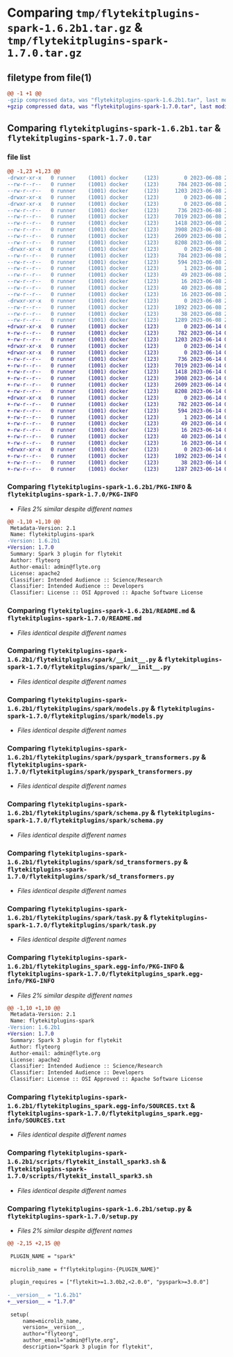# Comparing `tmp/flytekitplugins-spark-1.6.2b1.tar.gz` & `tmp/flytekitplugins-spark-1.7.0.tar.gz`

## filetype from file(1)

```diff
@@ -1 +1 @@
-gzip compressed data, was "flytekitplugins-spark-1.6.2b1.tar", last modified: Thu Jun  8 23:49:53 2023, max compression
+gzip compressed data, was "flytekitplugins-spark-1.7.0.tar", last modified: Wed Jun 14 04:33:35 2023, max compression
```

## Comparing `flytekitplugins-spark-1.6.2b1.tar` & `flytekitplugins-spark-1.7.0.tar`

### file list

```diff
@@ -1,23 +1,23 @@
-drwxr-xr-x   0 runner    (1001) docker     (123)        0 2023-06-08 23:49:53.279282 flytekitplugins-spark-1.6.2b1/
--rw-r--r--   0 runner    (1001) docker     (123)      784 2023-06-08 23:49:53.279282 flytekitplugins-spark-1.6.2b1/PKG-INFO
--rw-r--r--   0 runner    (1001) docker     (123)     1203 2023-06-08 23:49:15.000000 flytekitplugins-spark-1.6.2b1/README.md
-drwxr-xr-x   0 runner    (1001) docker     (123)        0 2023-06-08 23:49:53.275282 flytekitplugins-spark-1.6.2b1/flytekitplugins/
-drwxr-xr-x   0 runner    (1001) docker     (123)        0 2023-06-08 23:49:53.279282 flytekitplugins-spark-1.6.2b1/flytekitplugins/spark/
--rw-r--r--   0 runner    (1001) docker     (123)      736 2023-06-08 23:49:15.000000 flytekitplugins-spark-1.6.2b1/flytekitplugins/spark/__init__.py
--rw-r--r--   0 runner    (1001) docker     (123)     7019 2023-06-08 23:49:15.000000 flytekitplugins-spark-1.6.2b1/flytekitplugins/spark/models.py
--rw-r--r--   0 runner    (1001) docker     (123)     1418 2023-06-08 23:49:15.000000 flytekitplugins-spark-1.6.2b1/flytekitplugins/spark/pyspark_transformers.py
--rw-r--r--   0 runner    (1001) docker     (123)     3908 2023-06-08 23:49:15.000000 flytekitplugins-spark-1.6.2b1/flytekitplugins/spark/schema.py
--rw-r--r--   0 runner    (1001) docker     (123)     2609 2023-06-08 23:49:15.000000 flytekitplugins-spark-1.6.2b1/flytekitplugins/spark/sd_transformers.py
--rw-r--r--   0 runner    (1001) docker     (123)     8208 2023-06-08 23:49:15.000000 flytekitplugins-spark-1.6.2b1/flytekitplugins/spark/task.py
-drwxr-xr-x   0 runner    (1001) docker     (123)        0 2023-06-08 23:49:53.279282 flytekitplugins-spark-1.6.2b1/flytekitplugins_spark.egg-info/
--rw-r--r--   0 runner    (1001) docker     (123)      784 2023-06-08 23:49:53.000000 flytekitplugins-spark-1.6.2b1/flytekitplugins_spark.egg-info/PKG-INFO
--rw-r--r--   0 runner    (1001) docker     (123)      594 2023-06-08 23:49:53.000000 flytekitplugins-spark-1.6.2b1/flytekitplugins_spark.egg-info/SOURCES.txt
--rw-r--r--   0 runner    (1001) docker     (123)        1 2023-06-08 23:49:53.000000 flytekitplugins-spark-1.6.2b1/flytekitplugins_spark.egg-info/dependency_links.txt
--rw-r--r--   0 runner    (1001) docker     (123)       49 2023-06-08 23:49:53.000000 flytekitplugins-spark-1.6.2b1/flytekitplugins_spark.egg-info/entry_points.txt
--rw-r--r--   0 runner    (1001) docker     (123)       16 2023-06-08 23:49:53.000000 flytekitplugins-spark-1.6.2b1/flytekitplugins_spark.egg-info/namespace_packages.txt
--rw-r--r--   0 runner    (1001) docker     (123)       40 2023-06-08 23:49:53.000000 flytekitplugins-spark-1.6.2b1/flytekitplugins_spark.egg-info/requires.txt
--rw-r--r--   0 runner    (1001) docker     (123)       16 2023-06-08 23:49:53.000000 flytekitplugins-spark-1.6.2b1/flytekitplugins_spark.egg-info/top_level.txt
-drwxr-xr-x   0 runner    (1001) docker     (123)        0 2023-06-08 23:49:53.279282 flytekitplugins-spark-1.6.2b1/scripts/
--rw-r--r--   0 runner    (1001) docker     (123)     1892 2023-06-08 23:49:15.000000 flytekitplugins-spark-1.6.2b1/scripts/flytekit_install_spark3.sh
--rw-r--r--   0 runner    (1001) docker     (123)       38 2023-06-08 23:49:53.279282 flytekitplugins-spark-1.6.2b1/setup.cfg
--rw-r--r--   0 runner    (1001) docker     (123)     1289 2023-06-08 23:49:38.000000 flytekitplugins-spark-1.6.2b1/setup.py
+drwxr-xr-x   0 runner    (1001) docker     (123)        0 2023-06-14 04:33:35.297429 flytekitplugins-spark-1.7.0/
+-rw-r--r--   0 runner    (1001) docker     (123)      782 2023-06-14 04:33:35.297429 flytekitplugins-spark-1.7.0/PKG-INFO
+-rw-r--r--   0 runner    (1001) docker     (123)     1203 2023-06-14 04:33:05.000000 flytekitplugins-spark-1.7.0/README.md
+drwxr-xr-x   0 runner    (1001) docker     (123)        0 2023-06-14 04:33:35.297429 flytekitplugins-spark-1.7.0/flytekitplugins/
+drwxr-xr-x   0 runner    (1001) docker     (123)        0 2023-06-14 04:33:35.297429 flytekitplugins-spark-1.7.0/flytekitplugins/spark/
+-rw-r--r--   0 runner    (1001) docker     (123)      736 2023-06-14 04:33:05.000000 flytekitplugins-spark-1.7.0/flytekitplugins/spark/__init__.py
+-rw-r--r--   0 runner    (1001) docker     (123)     7019 2023-06-14 04:33:05.000000 flytekitplugins-spark-1.7.0/flytekitplugins/spark/models.py
+-rw-r--r--   0 runner    (1001) docker     (123)     1418 2023-06-14 04:33:05.000000 flytekitplugins-spark-1.7.0/flytekitplugins/spark/pyspark_transformers.py
+-rw-r--r--   0 runner    (1001) docker     (123)     3908 2023-06-14 04:33:05.000000 flytekitplugins-spark-1.7.0/flytekitplugins/spark/schema.py
+-rw-r--r--   0 runner    (1001) docker     (123)     2609 2023-06-14 04:33:05.000000 flytekitplugins-spark-1.7.0/flytekitplugins/spark/sd_transformers.py
+-rw-r--r--   0 runner    (1001) docker     (123)     8208 2023-06-14 04:33:05.000000 flytekitplugins-spark-1.7.0/flytekitplugins/spark/task.py
+drwxr-xr-x   0 runner    (1001) docker     (123)        0 2023-06-14 04:33:35.297429 flytekitplugins-spark-1.7.0/flytekitplugins_spark.egg-info/
+-rw-r--r--   0 runner    (1001) docker     (123)      782 2023-06-14 04:33:35.000000 flytekitplugins-spark-1.7.0/flytekitplugins_spark.egg-info/PKG-INFO
+-rw-r--r--   0 runner    (1001) docker     (123)      594 2023-06-14 04:33:35.000000 flytekitplugins-spark-1.7.0/flytekitplugins_spark.egg-info/SOURCES.txt
+-rw-r--r--   0 runner    (1001) docker     (123)        1 2023-06-14 04:33:35.000000 flytekitplugins-spark-1.7.0/flytekitplugins_spark.egg-info/dependency_links.txt
+-rw-r--r--   0 runner    (1001) docker     (123)       49 2023-06-14 04:33:35.000000 flytekitplugins-spark-1.7.0/flytekitplugins_spark.egg-info/entry_points.txt
+-rw-r--r--   0 runner    (1001) docker     (123)       16 2023-06-14 04:33:35.000000 flytekitplugins-spark-1.7.0/flytekitplugins_spark.egg-info/namespace_packages.txt
+-rw-r--r--   0 runner    (1001) docker     (123)       40 2023-06-14 04:33:35.000000 flytekitplugins-spark-1.7.0/flytekitplugins_spark.egg-info/requires.txt
+-rw-r--r--   0 runner    (1001) docker     (123)       16 2023-06-14 04:33:35.000000 flytekitplugins-spark-1.7.0/flytekitplugins_spark.egg-info/top_level.txt
+drwxr-xr-x   0 runner    (1001) docker     (123)        0 2023-06-14 04:33:35.297429 flytekitplugins-spark-1.7.0/scripts/
+-rw-r--r--   0 runner    (1001) docker     (123)     1892 2023-06-14 04:33:05.000000 flytekitplugins-spark-1.7.0/scripts/flytekit_install_spark3.sh
+-rw-r--r--   0 runner    (1001) docker     (123)       38 2023-06-14 04:33:35.297429 flytekitplugins-spark-1.7.0/setup.cfg
+-rw-r--r--   0 runner    (1001) docker     (123)     1287 2023-06-14 04:33:24.000000 flytekitplugins-spark-1.7.0/setup.py
```

### Comparing `flytekitplugins-spark-1.6.2b1/PKG-INFO` & `flytekitplugins-spark-1.7.0/PKG-INFO`

 * *Files 2% similar despite different names*

```diff
@@ -1,10 +1,10 @@
 Metadata-Version: 2.1
 Name: flytekitplugins-spark
-Version: 1.6.2b1
+Version: 1.7.0
 Summary: Spark 3 plugin for flytekit
 Author: flyteorg
 Author-email: admin@flyte.org
 License: apache2
 Classifier: Intended Audience :: Science/Research
 Classifier: Intended Audience :: Developers
 Classifier: License :: OSI Approved :: Apache Software License
```

### Comparing `flytekitplugins-spark-1.6.2b1/README.md` & `flytekitplugins-spark-1.7.0/README.md`

 * *Files identical despite different names*

### Comparing `flytekitplugins-spark-1.6.2b1/flytekitplugins/spark/__init__.py` & `flytekitplugins-spark-1.7.0/flytekitplugins/spark/__init__.py`

 * *Files identical despite different names*

### Comparing `flytekitplugins-spark-1.6.2b1/flytekitplugins/spark/models.py` & `flytekitplugins-spark-1.7.0/flytekitplugins/spark/models.py`

 * *Files identical despite different names*

### Comparing `flytekitplugins-spark-1.6.2b1/flytekitplugins/spark/pyspark_transformers.py` & `flytekitplugins-spark-1.7.0/flytekitplugins/spark/pyspark_transformers.py`

 * *Files identical despite different names*

### Comparing `flytekitplugins-spark-1.6.2b1/flytekitplugins/spark/schema.py` & `flytekitplugins-spark-1.7.0/flytekitplugins/spark/schema.py`

 * *Files identical despite different names*

### Comparing `flytekitplugins-spark-1.6.2b1/flytekitplugins/spark/sd_transformers.py` & `flytekitplugins-spark-1.7.0/flytekitplugins/spark/sd_transformers.py`

 * *Files identical despite different names*

### Comparing `flytekitplugins-spark-1.6.2b1/flytekitplugins/spark/task.py` & `flytekitplugins-spark-1.7.0/flytekitplugins/spark/task.py`

 * *Files identical despite different names*

### Comparing `flytekitplugins-spark-1.6.2b1/flytekitplugins_spark.egg-info/PKG-INFO` & `flytekitplugins-spark-1.7.0/flytekitplugins_spark.egg-info/PKG-INFO`

 * *Files 2% similar despite different names*

```diff
@@ -1,10 +1,10 @@
 Metadata-Version: 2.1
 Name: flytekitplugins-spark
-Version: 1.6.2b1
+Version: 1.7.0
 Summary: Spark 3 plugin for flytekit
 Author: flyteorg
 Author-email: admin@flyte.org
 License: apache2
 Classifier: Intended Audience :: Science/Research
 Classifier: Intended Audience :: Developers
 Classifier: License :: OSI Approved :: Apache Software License
```

### Comparing `flytekitplugins-spark-1.6.2b1/flytekitplugins_spark.egg-info/SOURCES.txt` & `flytekitplugins-spark-1.7.0/flytekitplugins_spark.egg-info/SOURCES.txt`

 * *Files identical despite different names*

### Comparing `flytekitplugins-spark-1.6.2b1/scripts/flytekit_install_spark3.sh` & `flytekitplugins-spark-1.7.0/scripts/flytekit_install_spark3.sh`

 * *Files identical despite different names*

### Comparing `flytekitplugins-spark-1.6.2b1/setup.py` & `flytekitplugins-spark-1.7.0/setup.py`

 * *Files 2% similar despite different names*

```diff
@@ -2,15 +2,15 @@
 
 PLUGIN_NAME = "spark"
 
 microlib_name = f"flytekitplugins-{PLUGIN_NAME}"
 
 plugin_requires = ["flytekit>=1.3.0b2,<2.0.0", "pyspark>=3.0.0"]
 
-__version__ = "1.6.2b1"
+__version__ = "1.7.0"
 
 setup(
     name=microlib_name,
     version=__version__,
     author="flyteorg",
     author_email="admin@flyte.org",
     description="Spark 3 plugin for flytekit",
```

